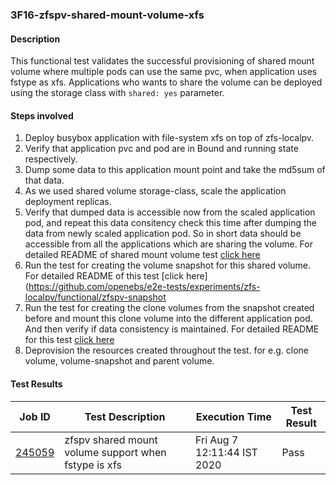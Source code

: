 ### 3F16-zfspv-shared-mount-volume-xfs

#### Description

This functional test validates the successful provisioning of shared mount volume where multiple pods can use the same pvc, when application uses fstype as xfs. Applications who wants to share the volume can be deployed using the storage class with `shared: yes` parameter. 

#### Steps involved

1. Deploy busybox application with file-system xfs on top of zfs-localpv.
2. Verify that application pvc and pod are in Bound and running state respectively.
3. Dump some data to this application mount point and take the md5sum of that data.
4. As we used shared volume storage-class, scale the application deployment replicas.
5. Verify that dumped data is accessible now from the scaled application pod, and repeat this data consitency check this time after dumping the data from newly scaled application pod. So in short data should be accessible from all the applications which are sharing the volume. For detailed README of shared mount volume test [click here](https://github.com/openebs/e2e-tests/experiments/zfs-localpv/functional/zfspv-shared-mount)
6. Run the test for creating the volume snapshot for this shared volume. For detailed README of this test [click here](https://github.com/openebs/e2e-tests/experiments/zfs-localpv/functional/zfspv-snapshot
7. Run the test for creating the clone volumes from the snapshot created before and mount this clone volume into the different application pod. And then verify if data consistency is maintained. For detailed README for this test [click here](https://github.com/openebs/e2e-tests/experiments/zfs-localpv/functional/zfspv-clone)
8. Deprovision the resources created throughout the test. for e.g. clone volume, volume-snapshot and parent volume.

#### Test Results

| Job ID  |      Test Description         | Execution Time |   Test Result   |
|---------|-------------------------------|----------------|-----------------|
|     <a href="https://gitlab.openebs.ci/openebs/e2e-nativek8s/-/jobs/245059">245059</a>           |  zfspv shared mount volume support when fstype is xfs           | Fri Aug  7 12:11:44 IST 2020  | Pass |